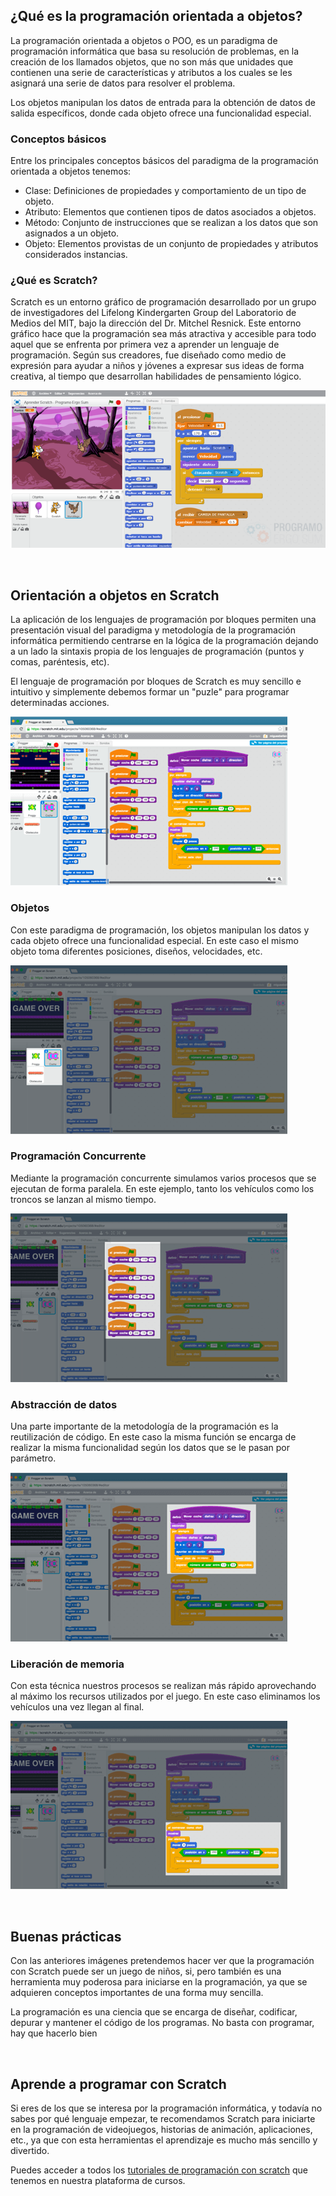 ## ¿Qué es la programación orientada a objetos?

La programación orientada a objetos o POO, es un paradigma de programación informática que basa su resolución de problemas, en la creación de los llamados objetos, que no son más que unidades que contienen una serie de características y atributos a los cuales se les asignará una serie de datos para resolver el problema.

Los objetos manipulan los datos de entrada para la obtención de datos de salida específicos, donde cada objeto ofrece una funcionalidad especial.

### Conceptos básicos

Entre los principales conceptos básicos del paradigma de la programación orientada a objetos tenemos:

- Clase: Definiciones de propiedades y comportamiento de un tipo de objeto.
- Atributo: Elementos que contienen tipos de datos asociados a objetos.
- Método: Conjunto de instrucciones que se realizan a los datos que son asignados a un objeto.
- Objeto: Elementos provistas de un conjunto de propiedades y atributos considerados instancias.

### ¿Qué es Scratch?

Scratch es un entorno gráfico de programación desarrollado por un grupo de investigadores del Lifelong Kindergarten Group del Laboratorio de Medios del MIT, bajo la dirección del Dr. Mitchel Resnick. Este entorno gráfico hace que la programación sea más atractiva y accesible para todo aquel que se enfrenta por primera vez a aprender un lenguaje de programación. Según sus creadores, fue diseñado como medio de expresión para ayudar a niños y jóvenes a expresar sus ideas de forma creativa, al tiempo que desarrollan habilidades de pensamiento lógico.

![](img/1.png)



<br />



## Orientación a objetos en Scratch

La aplicación de los lenguajes de programación por bloques permiten una presentación visual del paradigma y metodología de la programación informática permitiendo centrarse en la lógica de la programación dejando a un lado la sintaxis propia de los lenguajes de programación (puntos y comas, paréntesis, etc).

El lenguaje de programación por bloques de Scratch es muy sencillo e intuitivo y simplemente debemos formar un "puzle" para programar determinadas acciones.

![](img/poo.png)

### Objetos

Con este paradigma de programación, los objetos manipulan los datos y cada objeto ofrece una funcionalidad especial. En este caso el mismo objeto toma diferentes posiciones, diseños, velocidades, etc.

![](img/poo-objetos.png)

### Programación Concurrente

Mediante la programación concurrente simulamos varios procesos que se ejecutan de forma paralela. En este ejemplo, tanto los vehículos como los troncos se lanzan al mismo tiempo.

![](img/poo-concurrencia.png)

### Abstracción de datos

Una parte importante de la metodología de la programación es la reutilización de código. En este caso la misma función se encarga de realizar la misma funcionalidad según los datos que se le pasan por parámetro.

![](img/poo-abstraccion.png)

### Liberación de memoria

Con esta técnica nuestros procesos se realizan más rápido aprovechando al máximo los recursos utilizados por el juego. En este caso eliminamos los vehículos una vez llegan al final.

![](img/poo-clones.png)



<br />



## Buenas prácticas

Con las anteriores imágenes pretendemos hacer ver que la programación con Scratch puede ser un juego de niños, si, pero también es una herramienta muy poderosa para iniciarse en la programación, ya que se adquieren conceptos importantes de una forma muy sencilla.

La programación es una ciencia que se encarga de diseñar, codificar, depurar y mantener el código de los programas. No basta con programar, hay que hacerlo bien



<br />



## Aprende a programar con Scratch

Si eres de los que se interesa por la programación informática, y todavía no sabes por qué lenguaje empezar, te recomendamos Scratch para iniciarte en la programación de videojuegos, historias de animación, aplicaciones, etc., ya que con esta herramientas el aprendizaje es mucho más sencillo y divertido.

Puedes acceder a todos los <a href="https://www.programoergosum.com/cursos-online/scratch" target="_blank">tutoriales de programación con scratch</a> que tenemos en nuestra plataforma de cursos. 
